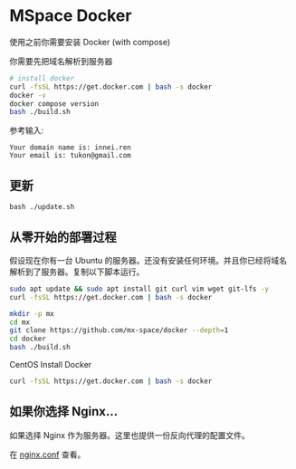 # MSpace Docker

使用之前你需要安装 Docker (with compose)

你需要先把域名解析到服务器

```bash
# install docker
curl -fsSL https://get.docker.com | bash -s docker
docker -v
docker compose version
bash ./build.sh
```

参考输入:

```
Your domain name is: innei.ren
Your email is: tukon@gmail.com
```

## 更新

```
bash ./update.sh
```

## 从零开始的部署过程

假设现在你有一台 Ubuntu 的服务器。还没有安装任何环境。并且你已经将域名解析到了服务器。复制以下脚本运行。

```bash
sudo apt update && sudo apt install git curl vim wget git-lfs -y
curl -fsSL https://get.docker.com | bash -s docker

mkdir -p mx
cd mx
git clone https://github.com/mx-space/docker --depth=1
cd docker
bash ./build.sh
```

CentOS Install Docker

```bash
curl -fsSL https://get.docker.com | bash -s docker
```

## 如果你选择 Nginx...

如果选择 Nginx 作为服务器。这里也提供一份反向代理的配置文件。

在 [nginx.conf](./configs/nginx.conf) 查看。
